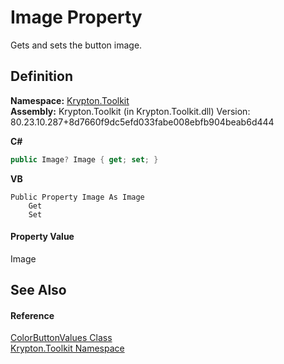 # Image Property


Gets and sets the button image.



## Definition
**Namespace:** <a href="79d2eac2-21f4-54ff-7552-b20c33c30600.md">Krypton.Toolkit</a>  
**Assembly:** Krypton.Toolkit (in Krypton.Toolkit.dll) Version: 80.23.10.287+8d7660f9dc5efd033fabe008ebfb904beab6d444

**C#**
``` C#
public Image? Image { get; set; }
```
**VB**
``` VB
Public Property Image As Image
	Get
	Set
```



#### Property Value
Image

## See Also


#### Reference
<a href="a216086c-f344-6bcf-8aec-5077f55c80b9.md">ColorButtonValues Class</a>  
<a href="79d2eac2-21f4-54ff-7552-b20c33c30600.md">Krypton.Toolkit Namespace</a>  
